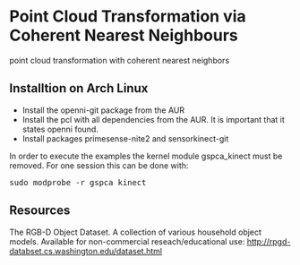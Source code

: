 # Point Cloud Transformation via Coherent Nearest Neighbours

point cloud transformation with coherent nearest neighbors

Installtion on Arch Linux
------
* Install the openni-git package from the AUR
* Install the pcl with all dependencies from the AUR. It is important that it states openni found.
* Install packages primesense-nite2 and sensorkinect-git

In order to execute the examples the kernel module gspca_kinect must be removed.
For one session this can be done with:
<pre>
sudo modprobe -r gspca_kinect
</pre>

Resources
------
The RGB-D Object Dataset. A collection of various household object models.
Available for non-commercial reseach/educational use: http://rpgd-databset.cs.washington.edu/dataset.html
